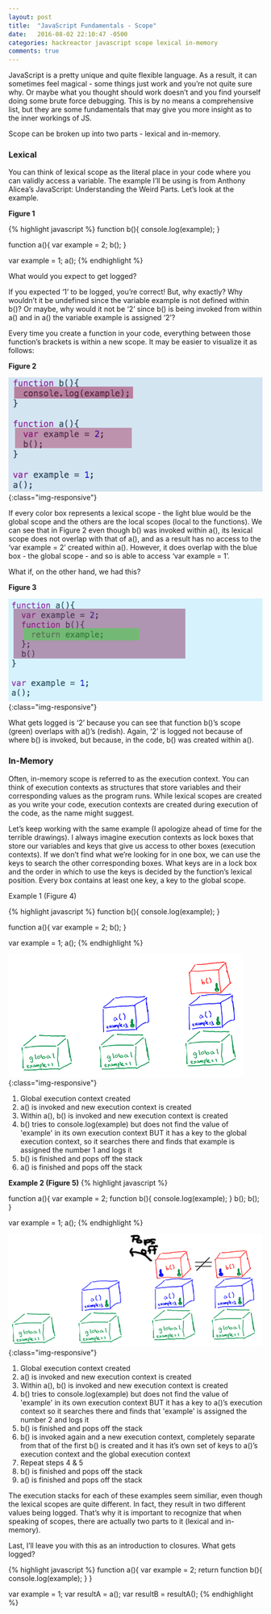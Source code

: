```yaml
---
layout: post
title:  "JavaScript Fundamentals - Scope"
date:   2016-08-02 22:10:47 -0500
categories: hackreactor javascript scope lexical in-memory
comments: true
---
```


JavaScript is a pretty unique and quite flexible language. As a result, it can sometimes feel magical - some things just work and you’re not quite sure why. Or maybe what you thought should work doesn’t and you find yourself doing some brute force debugging. <!--excerpt-->This is by no means a comprehensive list, but they are some fundamentals that may give you more insight as to the inner workings of JS.

Scope can be broken up into two parts - lexical and in-memory.

### Lexical
You can think of lexical scope as the literal place in your code where you can validly access a variable.  The example I’ll be using is from Anthony Alicea’s JavaScript: Understanding the Weird Parts. Let’s look at the example.

**Figure 1**

{% highlight javascript %}
function b(){
  console.log(example);
}

function a(){
  var example = 2;
  b();
}

var example = 1;
a();
{% endhighlight %}

What would you expect to get logged?

If you expected ‘1’ to be logged, you’re correct! But, why exactly? Why wouldn’t it be undefined since the variable example is not defined within b()? Or maybe, why would it not be ‘2’  since b() is being invoked from within a() and in a() the variable example is assigned ‘2’?

Every time you create a function in your code, everything between those function’s brackets is within a new scope. It may be easier to visualize it as follows:

**Figure 2**

![/downloads/scope1.png](/downloads/scope1.png){:class="img-responsive"}

If every color box represents a lexical scope - the light blue would be the global scope and the others are the local scopes (local to the functions). We can see that in Figure 2 even though b() was invoked within a(), its lexical scope does not overlap with that of a(), and as a result has no access to the ‘var example = 2’ created within a(). However, it does overlap with the blue box - the global scope - and so is able to access ‘var example = 1’.

What if, on the other hand, we had this?

**Figure 3**

![/downloads/ex2.png](/downloads/ex2.png){:class="img-responsive"}

What gets logged is ‘2’ because you can see that function b()’s scope (green) overlaps with a()’s (redish). Again, ‘2’ is logged not because of where b() is invoked, but because, in the code, b() was created within a().


### In-Memory

Often, in-memory scope is referred to as the execution context. You can think of execution contexts as structures that store variables and their corresponding values as the program runs. While lexical scopes are created as you write your code, execution contexts are created during execution of the code, as the name might suggest.

Let’s keep working with the same example (I apologize ahead of time for the terrible drawings). I always imagine execution contexts as lock boxes that store our variables and keys that give us access to other boxes (execution contexts). If we don’t find what we’re looking for in one box, we can use the keys to search the other corresponding boxes. What keys are in a lock box and the order in which to use the keys is decided by the function’s lexical position. Every box contains at least one key, a key to the global scope.

Example 1 (Figure 4)

{% highlight javascript %}
function b(){
  console.log(example);
}

function a(){
  var example = 2;
  b();
}

var example = 1;
a();
{% endhighlight %}

![/downloads/1b.png](/downloads/1b.png){:class="img-responsive"}

1. Global execution context created
2. a() is invoked and new execution context is created
3. Within a(), b() is invoked and new execution context is created
4. b() tries to console.log(example) but does not find the value of 'example' in its own execution context
BUT it has a key to the global execution context, so it searches there and finds that example is assigned the number 1 and logs it
5. b() is finished and pops off the stack
6. a() is finished and pops off the stack


__Example 2 (Figure 5)__
{% highlight javascript %}

function a(){
    var example = 2;
    function b(){
      console.log(example);
    }
    b();
    b();
}

var example = 1;
a();
{% endhighlight %}

![/downloads/bb.png](/downloads/bb.png){:class="img-responsive"}

1. Global execution context created
2. a() is invoked and new execution context is created
3. Within a(), b() is invoked and new execution context is created
4. b() tries to console.log(example) but does not find the value of 'example' in its own execution context
BUT it has a key to a()’s execution context so it searches there and finds that 'example' is assigned the number 2 and logs it
5. b() is finished and pops off the stack
6. b() is invoked again and a new execution context, completely separate from that of the first b() is created and it has it’s own set of keys to a()’s execution context and the global execution context
7. Repeat steps 4 & 5
8. b() is finished and pops off the stack
9. a() is finished and pops off the stack

The execution stacks for each of these examples seem similiar, even though the lexical scopes are quite different. In fact, they result in two different values being logged. That’s why it is important to recognize that when speaking of scopes, there are actually two parts to it (lexical and in-memory).

Last, I’ll leave you with this as an introduction to closures. What gets logged?

{% highlight javascript %}
function a(){
    var example = 2;
    return function b(){
      console.log(example);
    }
}

var example = 1;
var resultA = a();
var resultB = resultA();
{% endhighlight %}

